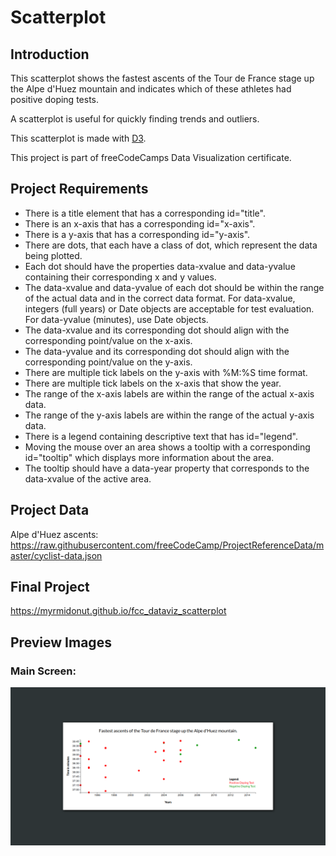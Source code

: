 # Scatterplot

## Introduction
This scatterplot shows the fastest ascents of the Tour de France stage up the Alpe d'Huez mountain and indicates which of these athletes had positive doping tests.

A scatterplot is useful for quickly finding trends and outliers.

This scatterplot is made with [D3](https://d3js.org/).

This project is part of freeCodeCamps Data Visualization certificate.

## Project Requirements
* There is a title element that has a corresponding id="title".
* There is an x-axis that has a corresponding id="x-axis".
* There is a y-axis that has a corresponding id="y-axis".
* There are dots, that each have a class of dot, which represent the data being plotted.
* Each dot should have the properties data-xvalue and data-yvalue containing their corresponding x and y values.
* The data-xvalue and data-yvalue of each dot should be within the range of the actual data and in the correct data format. For data-xvalue, integers (full years) or Date objects are acceptable for test evaluation. For data-yvalue (minutes), use Date objects.
* The data-xvalue and its corresponding dot should align with the corresponding point/value on the x-axis.
* The data-yvalue and its corresponding dot should align with the corresponding point/value on the y-axis.
* There are multiple tick labels on the y-axis with %M:%S time format.
* There are multiple tick labels on the x-axis that show the year.
* The range of the x-axis labels are within the range of the actual x-axis data.
* The range of the y-axis labels are within the range of the actual y-axis data.
* There is a legend containing descriptive text that has id="legend".
* Moving the mouse over an area shows a tooltip with a corresponding id="tooltip" which displays more information about the area.
* The tooltip should have a data-year property that corresponds to the data-xvalue of the active area.

## Project Data
Alpe d'Huez ascents:  
https://raw.githubusercontent.com/freeCodeCamp/ProjectReferenceData/master/cyclist-data.json

## Final Project
https://myrmidonut.github.io/fcc_dataviz_scatterplot

## Preview Images
### Main Screen:
![Scatterplot](readme_images/scatterplot.png)
